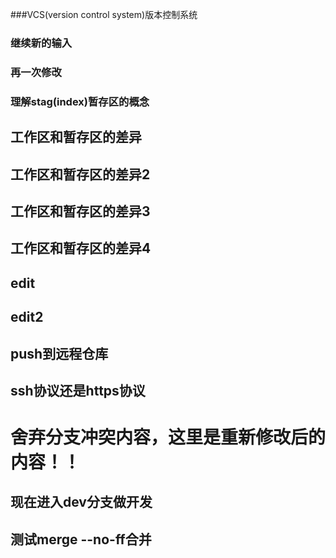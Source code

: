 ###VCS(version control system)版本控制系统

### 继续新的输入

### 再一次修改

### 理解stag(index)暂存区的概念

## 工作区和暂存区的差异

## 工作区和暂存区的差异2

## 工作区和暂存区的差异3

## 工作区和暂存区的差异4

## edit
## edit2

## push到远程仓库

## ssh协议还是https协议

# 舍弃分支冲突内容，这里是重新修改后的内容！！

## 现在进入dev分支做开发
## 测试merge --no-ff合并
